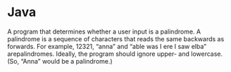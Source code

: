 # Java 
A program that determines whether a user input is a palindrome. A palindrome is a sequence of characters that reads the same backwards as
forwards. For example, 12321, “anna” and “able was I ere I saw elba” arepalindromes. Ideally, the program should ignore upper- and lowercase. (So, 
“Anna” would be a palindrome.)
